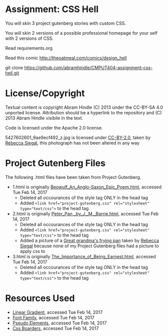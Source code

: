 Assignment: CSS Hell
====================

You will skin 3 project gutenberg stories with custom CSS.

You will skin 2 versions of a possible professional homepage for your
self with 2 versions of CSS.

Read requirements.org

Read this comic http://theoatmeal.com/comics/design_hell

git clone https://github.com/abramhindle/CMPUT404-assignment-css-hell.git

License/Copyright
=================

Textual content is copyright Abram Hindle (C) 2013 under the CC-BY-SA
4.0 unported license. Attribution should be a hyperlink to the
repository and (C) 2013 Abram Hindle visibile in the text.

Code is licensed under the Apache 2.0 license.

5427602601_9ae9ecf492_z.jpg is licensed under [CC-BY-2.0](https://creativecommons.org/licenses/by/2.0/), taken by [Rebecca Siegal](https://www.flickr.com/photos/grongar/), this photograph has not been altered in any way


Project Gutenberg Files
=======================
The following .html files have been taken from Project Gutenberg.
- 1.html is originally [Beowulf_An_Anglo-Saxon_Epic_Poem.html](http://www.gutenberg.org/files/16328/16328-h/16328-h.htm), accessed Tue Feb 14, 2017
  - Deleted all occourances of the style tag ONLY in the head tag
  - Added `<link href="project-gutenberg.css" rel="stylesheet" type="text/css">` to the head tag
- 2.html is originally [Peter_Pan,_by_J._M._Barrie.html](http://www.gutenberg.org/files/844/844-h/844-h.htm), accessed Tue Feb 14, 2017
  - Deleted all occourances of the style tag ONLY in the head tag
  - Added `<link href="project-gutenberg.css" rel="stylesheet" type="text/css">` to the head tag
  - Added a picture of a [Great grandma's frying pan](https://www.flickr.com/photos/grongar/5427602601/in/photolist-9gBTac-oC9hPd-S5F3wr-iwq2v-eVuTXJ-S35L11-S35FyL-qqRQ5G-6cfgMr-S5F2Bk-q8xmgd-S5F2kZ-qRBeJp-4mxcWe-pchPdq-bCKhFW-ptN6Ag-8V9EpG-pPHpQ7-pchdd5-DZGF-66Paeg-prJgNm-7dnGhf-ptvafF-pagicS-ptKj7G-4VQJUM-F5h6Q-prLcE7-ptN1Tv-pchjfH-ptu48x-cQ5Zb3-35saAP-paj1mv-pPHpGm-ptuB9B-pchXoJ-8asYDq-pPFHcx-6nJrdz-cEV9m5-pcgxrh-5Pzhij-prJoTo-cr4a3A-6a8F6H-6nkvBc-q7bKgd) taken by [Rebecca Siegal](https://www.flickr.com/photos/grongar/) because none of my Project Gutenberg files had a picture to apply css to
- 3.html is originally [The_Importance_of_Being_Earnest.html](http://www.gutenberg.org/files/16/16-h/16-h.htm), accessed Tue Feb 14, 2017
  - Deleted all occourances of the style tag ONLY in the head tag
  - Added `<link href="project-gutenberg.css" rel="stylesheet" type="text/css">` to the head tag

Resources Used
==============
- [Linear Gradient](https://developer.mozilla.org/en-US/docs/Web/CSS/linear-gradient), accessed Tue Feb 14, 2017
- [Font Family](https://developer.mozilla.org/en-US/docs/Web/CSS/font-family), accessed Tue Feb 14, 2017
- [Pseudo Elements](https://developer.mozilla.org/en-US/docs/Web/CSS/Pseudo-elements), accessed Tue Feb 14, 2017
- [Css Boarders](https://developer.mozilla.org/en-US/docs/Web/CSS/border), accessed Tue Feb 14, 2017
